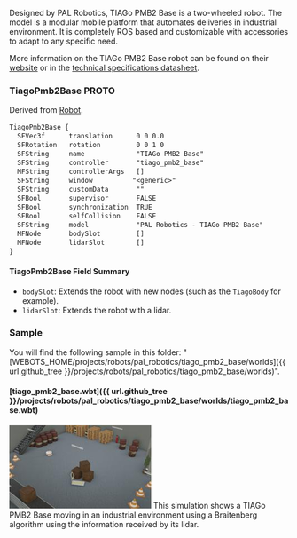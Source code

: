 Designed by PAL Robotics, TIAGo PMB2 Base is a two-wheeled robot.
The model is a modular mobile platform that automates deliveries in industrial environment.
It is completely ROS based and customizable with accessories to adapt to any specific need.

More information on the TIAGo PMB2 Base robot can be found on their [website](http://pal-robotics.com/robots/tiago-base/) or in the [technical specifications datasheet](https://pal-robotics.com/wp-content/uploads/2021/10/Datasheet_TIAGo-Base-2021.pdf).

### TiagoPmb2Base PROTO

Derived from [Robot](https://cyberbotics.com/doc/reference/robot).

```
TiagoPmb2Base {
  SFVec3f      translation      0 0 0.0
  SFRotation   rotation         0 0 1 0
  SFString     name             "TIAGo PMB2 Base"
  SFString     controller       "tiago_pmb2_base"
  MFString     controllerArgs   []
  SFString     window          "<generic>"
  SFString     customData       ""
  SFBool       supervisor       FALSE
  SFBool       synchronization  TRUE
  SFBool       selfCollision    FALSE
  SFString     model            "PAL Robotics - TIAGo PMB2 Base"
  MFNode       bodySlot         []
  MFNode       lidarSlot        []
}
```

#### TiagoPmb2Base Field Summary

- `bodySlot`:  Extends the robot with new nodes (such as the `TiagoBody` for example).
- `lidarSlot`: Extends the robot with a lidar.

### Sample

You will find the following sample in this folder: "[WEBOTS\_HOME/projects/robots/pal\_robotics/tiago\_pmb2\_base/worlds]({{ url.github_tree }}/projects/robots/pal_robotics/tiago_pmb2_base/worlds)".

#### [tiago\_pmb2\_base.wbt]({{ url.github_tree }}/projects/robots/pal_robotics/tiago_pmb2_base/worlds/tiago_pmb2_base.wbt)

![tiago_pmb2_base.wbt.png](images/tiago_pmb2_base/tiago_pmb2_base.wbt.thumbnail.jpg) This simulation shows a TIAGo PMB2 Base moving in an industrial environment using a Braitenberg algorithm using the information received by its lidar.
